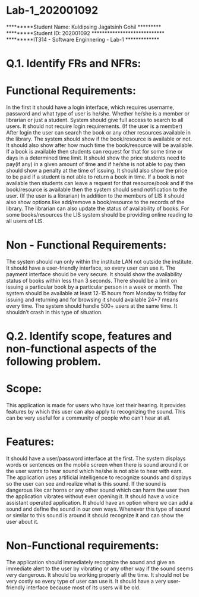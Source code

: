 # Lab-1_202001092

*********Student Name: Kuldipsing Jagatsinh Gohil *********
*********Student ID: 202001092 ****************************
*********IT314 - Software Enginnering - Lab-1 *************

# Q.1. Identify FRs and NFRs:

# Functional Requirements:

In the first it should have a login interface, which requires username, password and what type of user is he/she. Whether he/she is a member or librarian or just a student.
System should give full access to search to all users. It should not require login requirements.
(If the user is a member) After login the user can search the book or any other resources available in the library. The system should show if the book/resource is available or not. It should also show after how much time the book/resource will be available.
If a book is available then students can request for that for some time or days in a determined time limit. It should show the price students need to pay(if any) in a given amount of time and if he/she is not able to pay then should show a penalty at the time of issuing.
It should also show the price to be paid if a student is not able to return a book in time.
If a book is not available then students can leave a request for that resource/book and if the book/resource is available then the system should send notification to the user.
(If the user is a librarian) In addition to the members of LIS it should also show options like add/remove a book/resource to the records of the library. 
The librarian can also update the status of availability of books.
For some books/resources the LIS system should be providing online reading to all users of LIS.

# Non - Functional Requirements:

The system should run only within the institute LAN not outside the institute.
It should have a user-friendly interface, so every user can use it.
The payment interface should be very secure.
It should show the availability status of books within less than 3 seconds.
There should be a limit on issuing a particular book by a particular person in a week or month.
The system should be available at least 12-15 hours from Monday to friday for issuing and returning and for browsing it should available 24*7 means every time.
The system should handle 500+ users at the same time. It shouldn’t crash in this type of situation.




# Q.2. Identify scope, features and non-functional aspects of the following problem.

# Scope:

This application is made for users who have lost their hearing.
It provides features by which this user can also apply to recognizing the sound.
This can be very useful for a community of people who can’t hear at all.

# Features:

It should have a user/password interface at the first.
The system displays words or sentences on the mobile screen when there is sound around it or the user wants to hear sound which he/she is not able to hear with ears.
The application uses artificial intelligence to recognize sounds and displays so the user can see and realize what is this sound.
If the sound is dangerous like car horns or any other sound which can harm the user then the application vibrates without even opening it. 
It should have a voice assistant operated application.
It should have an option where we can add a sound and define the sound in our own ways. Whenever this type of sound or similar to this sound is around it should recognize it and can show the user about it.

# Non-Functional requirements:

The application should immediately recognize the sound and give an immediate alert to the user by vibrating or any other way if the sound seems very dangerous.
It should be working properly all the time.
It should not be very costly so every type of user can use it.
It should have a very user-friendly interface because most of its users will be old.
